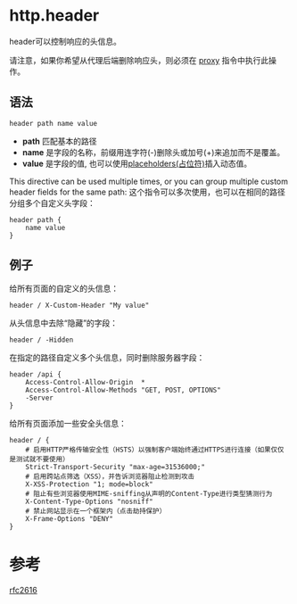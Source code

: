 # http.header
header可以控制响应的头信息。

请注意，如果你希望从代理后端删除响应头，则必须在 [proxy](../proxy.md) 指令中执行此操作。

## 语法
```
header path name value
```

*  **path** 匹配基本的路径
*  **name** 是字段的名称，前缀用连字符(-)删除头或加号(+)来追加而不是覆盖。
*  **value** 是字段的值, 也可以使用[placeholders(占位符)](../placeholders.md)插入动态值。


This directive can be used multiple times, or you can group multiple custom header fields for the same path:
这个指令可以多次使用，也可以在相同的路径分组多个自定义头字段：

```
header path {
	name value
}
```

## 例子
给所有页面的自定义的头信息：

```
header / X-Custom-Header "My value"
```

从头信息中去除“隐藏”的字段：

```
header / -Hidden
```

在指定的路径自定义多个头信息，同时删除服务器字段：

```
header /api {
	Access-Control-Allow-Origin  *
	Access-Control-Allow-Methods "GET, POST, OPTIONS"
	-Server
}
```

给所有页面添加一些安全头信息：

```
header / {
	# 启用HTTP严格传输安全性（HSTS）以强制客户端始终通过HTTPS进行连接（如果仅仅是测试就不要使用）
	Strict-Transport-Security "max-age=31536000;"
	# 启用跨站点筛选（XSS），并告诉浏览器阻止检测到攻击
	X-XSS-Protection "1; mode=block"
	# 阻止有些浏览器使用MIME-sniffing从声明的Content-Type进行类型猜测行为
	X-Content-Type-Options "nosniff"
	# 禁止网站显示在一个框架内（点击劫持保护）
	X-Frame-Options "DENY"
}
```

# 参考
[rfc2616](https://www.w3.org/Protocols/rfc2616/rfc2616-sec14.html)